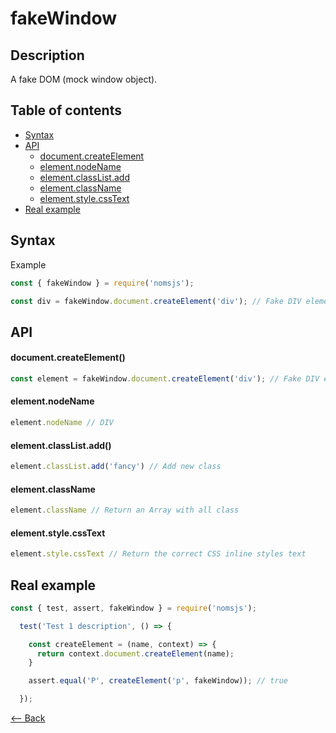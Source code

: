 # fakeWindow

## Description

A fake DOM (mock window object).

## Table of contents

- [Syntax](#Syntax)
- [API](#API)
  - [document.createElement](#document.createElement)
  - [element.nodeName](#element.nodeName)
  - [element.classList.add](#element.classList.add)
  - [element.className](#element.className)
  - [element.style.cssText](#element.style.cssText)
- [Real example](#Real-example)

## Syntax

Example

```js
const { fakeWindow } = require('nomsjs');

const div = fakeWindow.document.createElement('div'); // Fake DIV element
```

## API

#### document.createElement()

```js
const element = fakeWindow.document.createElement('div'); // Fake DIV element
```

#### element.nodeName

```js
element.nodeName // DIV
```

#### element.classList.add()

```js
element.classList.add('fancy') // Add new class
```

#### element.className

```js
element.className // Return an Array with all class
```

#### element.style.cssText

```js
element.style.cssText // Return the correct CSS inline styles text
```

## Real example

```js
const { test, assert, fakeWindow } = require('nomsjs');

  test('Test 1 description', () => {

    const createElement = (name, context) => {
      return context.document.createElement(name);
    }

    assert.equal('P', createElement('p', fakeWindow)); // true

  });
```

[<-- Back](https://github.com/afonsopacifer/nomsjs/blob/master/README.md)